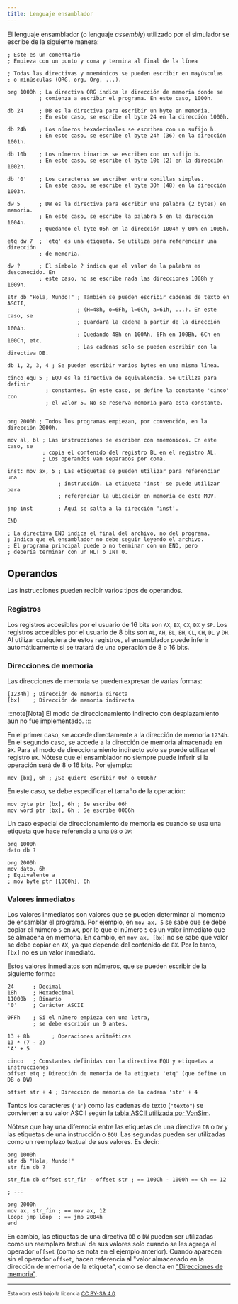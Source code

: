 ```yaml
---
title: Lenguaje ensamblador
---
```


El lenguaje ensamblador (o lenguaje _assembly_) utilizado por el simulador se escribe de la siguiente manera:

```vonsim
; Este es un comentario
; Empieza con un punto y coma y termina al final de la línea

; Todas las directivas y mnemónicos se pueden escribir en mayúsculas
; o minúsculas (ORG, org, Org, ...).

org 1000h ; La directiva ORG indica la dirección de memoria donde se
          ; comienza a escribir el programa. En este caso, 1000h.

db 24     ; DB es la directiva para escribir un byte en memoria.
          ; En este caso, se escribe el byte 24 en la dirección 1000h.

db 24h    ; Los números hexadecimales se escriben con un sufijo h.
          ; En este caso, se escribe el byte 24h (36) en la dirección 1001h.

db 10b    ; Los números binarios se escriben con un sufijo b.
          ; En este caso, se escribe el byte 10b (2) en la dirección 1002h.

db '0'    ; Los caracteres se escriben entre comillas simples.
          ; En este caso, se escribe el byte 30h (48) en la dirección 1003h.

dw 5      ; DW es la directiva para escribir una palabra (2 bytes) en memoria.
          ; En este caso, se escribe la palabra 5 en la dirección 1004h.
          ; Quedando el byte 05h en la dirección 1004h y 00h en 1005h.

etq dw 7  ; 'etq' es una etiqueta. Se utiliza para referenciar una dirección
          ; de memoria.

dw ?      ; El símbolo ? indica que el valor de la palabra es desconocido. En
          ; este caso, no se escribe nada las direcciones 1008h y 1009h.

str db "Hola, Mundo!" ; También se pueden escribir cadenas de texto en ASCII,
                      ; (H=48h, o=6Fh, l=6Ch, a=61h, ...). En este caso, se
                      ; guardará la cadena a partir de la dirección 100Ah.
                      ; Quedando 48h en 100Ah, 6Fh en 100Bh, 6Ch en 100Ch, etc.
                      ; Las cadenas solo se pueden escribir con la directiva DB.

db 1, 2, 3, 4 ; Se pueden escribir varios bytes en una misma línea.

cinco equ 5 ; EQU es la directiva de equivalencia. Se utiliza para definir
            ; constantes. En este caso, se define la constante 'cinco' con
            ; el valor 5. No se reserva memoria para esta constante.


org 2000h ; Todos los programas empiezan, por convención, en la dirección 2000h.

mov al, bl ; Las instrucciones se escriben con mnemónicos. En este caso, se
           ; copia el contenido del registro BL en el registro AL.
           ; Los operandos van separados por coma.

inst: mov ax, 5 ; Las etiquetas se pueden utilizar para referenciar una
                ; instrucción. La etiqueta 'inst' se puede utilizar para
                ; referenciar la ubicación en memoria de este MOV.

jmp inst        ; Aquí se salta a la dirección 'inst'.

END

; La directiva END indica el final del archivo, no del programa.
; Indica que el ensamblador no debe seguir leyendo el archivo.
; El programa principal puede o no terminar con un END, pero
; debería terminar con un HLT o INT 0.
```

## Operandos

Las instrucciones pueden recibir varios tipos de operandos.

### Registros

Los registros accesibles por el usuario de 16 bits son `AX`, `BX`, `CX`, `DX` y `SP`. Los registros accesibles por el usuario de 8 bits son `AL`, `AH`, `BL`, `BH`, `CL`, `CH`, `DL` y `DH`. Al utilizar cualquiera de estos registros, el ensamblador puede inferir automáticamente si se tratará de una operación de 8 o 16 bits.

### Direcciones de memoria

Las direcciones de memoria se pueden expresar de varias formas:

```vonsim
[1234h] ; Dirección de memoria directa
[bx]    ; Dirección de memoria indirecta
```

:::note[Nota]
El modo de direccionamiento indirecto con desplazamiento aún no fue implementado.
:::

En el primer caso, se accede directamente a la dirección de memoria `1234h`. En el segundo caso, se accede a la dirección de memoria almacenada en `BX`. Para el modo de direccionamiento indirecto solo se puede utilizar el registro `BX`. Nótese que el ensamblador no siempre puede inferir si la operación será de 8 o 16 bits. Por ejemplo:

```vonsim
mov [bx], 6h ; ¿Se quiere escribir 06h o 0006h?
```

En este caso, se debe especificar el tamaño de la operación:

```vonsim
mov byte ptr [bx], 6h ; Se escribe 06h
mov word ptr [bx], 6h ; Se escribe 0006h
```

Un caso especial de direccionamiento de memoria es cuando se usa una etiqueta que hace referencia a una `DB` o `DW`:

```vonsim
org 1000h
dato db ?

org 2000h
mov dato, 6h
; Equivalente a
; mov byte ptr [1000h], 6h
```

### Valores inmediatos

Los valores inmediatos son valores que se pueden determinar al momento de ensamblar el programa. Por ejemplo, en `mov ax, 5` se sabe que se debe copiar el número `5` en `AX`, por lo que el número `5` es un valor inmediato que se almacena en memoria. En cambio, en `mov ax, [bx]` no se sabe qué valor se debe copiar en `AX`, ya que depende del contenido de `BX`. Por lo tanto, `[bx]` no es un valor inmediato.

Estos valores inmediatos son números, que se pueden escribir de la siguiente forma:

```vonsim
24      ; Decimal
18h     ; Hexadecimal
11000b  ; Binario
'0'     ; Carácter ASCII

0FFh    ; Si el número empieza con una letra,
        ; se debe escribir un 0 antes.

13 + 8h       ; Operaciones aritméticas
13 * (7 - 2)
'A' + 5

cinco   ; Constantes definidas con la directiva EQU y etiquetas a instrucciones
offset etq ; Dirección de memoria de la etiqueta 'etq' (que define un DB o DW)

offset str + 4 ; Dirección de memoria de la cadena 'str' + 4
```

Tantos los caracteres (`'a'`) como las cadenas de texto (`"texto"`) se convierten a su valor ASCII según la [tabla ASCII utilizada por VonSim](/docs/reference/ascii/).

Nótese que hay una diferencia entre las etiquetas de una directiva `DB` o `DW` y las etiquetas de una instrucción o `EQU`. Las segundas pueden ser utilizadas como un reemplazo textual de sus valores. Es decir:

```vonsim
org 1000h
str db "Hola, Mundo!"
str_fin db ?

str_fin db offset str_fin - offset str ; == 100Ch - 1000h == Ch == 12

; ---

org 2000h
mov ax, str_fin ; == mov ax, 12
loop: jmp loop  ; == jmp 2004h
end
```

En cambio, las etiquetas de una directiva `DB` o `DW` pueden ser utilizadas como un reemplazo textual de sus valores solo cuando se les agrega el operador `offset` (como se nota en el ejemplo anterior). Cuando aparecen sin el operador `offset`, hacen referencia al "valor almacenado en la dirección de memoria de la etiqueta", como se denota en ["Direcciones de memoria"](#direcciones-de-memoria).

---

<small>Esta obra está bajo la licencia <a target="_blank" rel="license noopener noreferrer" href="http://creativecommons.org/licenses/by-sa/4.0/">CC BY-SA 4.0</a>.</small>

